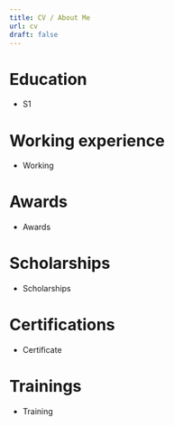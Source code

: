 ```yaml
---
title: CV / About Me
url: cv
draft: false
---
```


# Education
- S1

# Working experience
- Working

# Awards
- Awards

# Scholarships
- Scholarships

# Certifications
- Certificate

# Trainings
- Training
